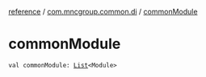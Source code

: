 [reference](../index.md) / [com.mncgroup.common.di](index.md) / [commonModule](./common-module.md)

# commonModule

`val commonModule: `[`List`](https://kotlinlang.org/api/latest/jvm/stdlib/kotlin.collections/-list/index.html)`<Module>`